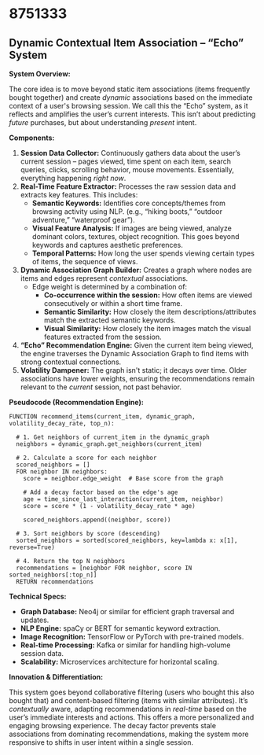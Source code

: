 # 8751333

## Dynamic Contextual Item Association – “Echo” System

**System Overview:**

The core idea is to move beyond static item associations (items frequently bought together) and create *dynamic* associations based on the immediate context of a user's browsing session. We call this the “Echo” system, as it reflects and amplifies the user’s current interests. This isn’t about predicting *future* purchases, but about understanding *present* intent.

**Components:**

1.  **Session Data Collector:** Continuously gathers data about the user’s current session – pages viewed, time spent on each item, search queries, clicks, scrolling behavior, mouse movements. Essentially, everything happening *right now*.
2.  **Real-Time Feature Extractor:** Processes the raw session data and extracts key features. This includes:
    *   **Semantic Keywords:**  Identifies core concepts/themes from browsing activity using NLP. (e.g., “hiking boots,” “outdoor adventure,” “waterproof gear”).
    *   **Visual Feature Analysis:** If images are being viewed, analyze dominant colors, textures, object recognition. This goes beyond keywords and captures aesthetic preferences.
    *   **Temporal Patterns:** How long the user spends viewing certain types of items, the sequence of views.
3.  **Dynamic Association Graph Builder:** Creates a graph where nodes are items and edges represent *contextual* associations.
    *   Edge weight is determined by a combination of:
        *   **Co-occurrence within the session:** How often items are viewed consecutively or within a short time frame.
        *   **Semantic Similarity:** How closely the item descriptions/attributes match the extracted semantic keywords.
        *   **Visual Similarity:** How closely the item images match the visual features extracted from the session.
4.  **“Echo” Recommendation Engine:**  Given the current item being viewed, the engine traverses the Dynamic Association Graph to find items with strong contextual connections.
5.  **Volatility Dampener:** The graph isn't static; it decays over time. Older associations have lower weights, ensuring the recommendations remain relevant to the *current* session, not past behavior.

**Pseudocode (Recommendation Engine):**

```
FUNCTION recommend_items(current_item, dynamic_graph, volatility_decay_rate, top_n):

  # 1. Get neighbors of current_item in the dynamic_graph
  neighbors = dynamic_graph.get_neighbors(current_item)

  # 2. Calculate a score for each neighbor
  scored_neighbors = []
  FOR neighbor IN neighbors:
    score = neighbor.edge_weight  # Base score from the graph
    
    # Add a decay factor based on the edge's age
    age = time_since_last_interaction(current_item, neighbor)
    score = score * (1 - volatility_decay_rate * age)

    scored_neighbors.append((neighbor, score))

  # 3. Sort neighbors by score (descending)
  sorted_neighbors = sorted(scored_neighbors, key=lambda x: x[1], reverse=True)

  # 4. Return the top N neighbors
  recommendations = [neighbor FOR neighbor, score IN sorted_neighbors[:top_n]]
  RETURN recommendations
```

**Technical Specs:**

*   **Graph Database:** Neo4j or similar for efficient graph traversal and updates.
*   **NLP Engine:** spaCy or BERT for semantic keyword extraction.
*   **Image Recognition:** TensorFlow or PyTorch with pre-trained models.
*   **Real-time Processing:** Kafka or similar for handling high-volume session data.
*   **Scalability:** Microservices architecture for horizontal scaling.

**Innovation & Differentiation:**

This system goes beyond collaborative filtering (users who bought this also bought that) and content-based filtering (items with similar attributes). It’s *contextually* aware, adapting recommendations in *real-time* based on the user’s immediate interests and actions. This offers a more personalized and engaging browsing experience. The decay factor prevents stale associations from dominating recommendations, making the system more responsive to shifts in user intent within a single session.